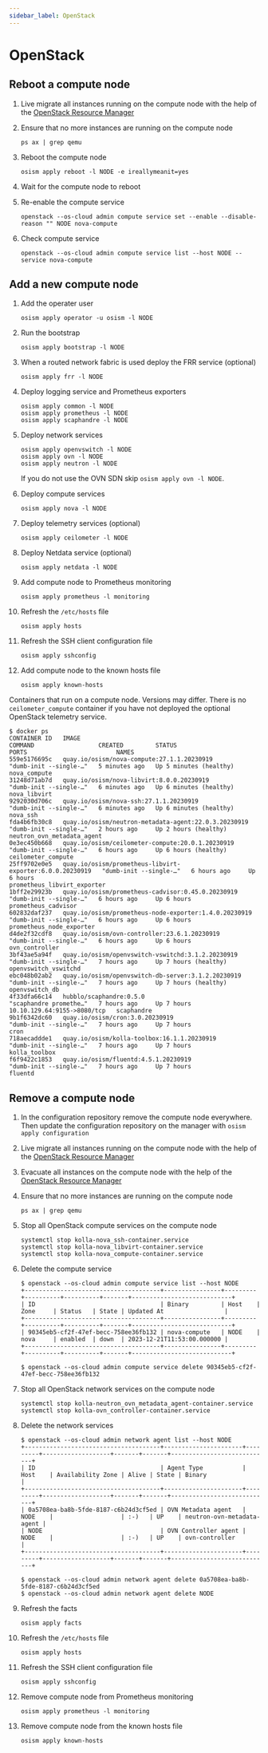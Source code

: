 ```yaml
---
sidebar_label: OpenStack
---
```


# OpenStack

## Reboot a compute node

1. Live migrate all instances running on the compute node
   with the help of the [OpenStack Resource Manager](./tools/resource-manager#live-migration)

2. Ensure that no more instances are running on the compute node

   ```
   ps ax | grep qemu
   ```

3. Reboot the compute node

   ```
   osism apply reboot -l NODE -e ireallymeanit=yes
   ```

4. Wait for the compute node to reboot

5. Re-enable the compute service

   ```
   openstack --os-cloud admin compute service set --enable --disable-reason "" NODE nova-compute
   ```

6. Check compute service

   ```
   openstack --os-cloud admin compute service list --host NODE --service nova-compute
   ```

## Add a new compute node

1. Add the operater user

   ```
   osism apply operator -u osism -l NODE
   ```

2. Run the bootstrap

   ```
   osism apply bootstrap -l NODE
   ```

3. When a routed network fabric is used deploy the FRR service (optional)

   ```
   osism apply frr -l NODE
   ```

4. Deploy logging service and Prometheus exporters

   ```
   osism apply common -l NODE
   osism apply prometheus -l NODE
   osism apply scaphandre -l NODE
   ```

5. Deploy network services

   ```
   osism apply openvswitch -l NODE
   osism apply ovn -l NODE
   osism apply neutron -l NODE
   ```

   If you do not use the OVN SDN skip `osism apply ovn -l NODE`.

6. Deploy compute services

   ```
   osism apply nova -l NODE
   ```

7. Deploy telemetry services (optional)

   ```
   osism apply ceilometer -l NODE
   ```

8. Deploy Netdata service (optional)

   ```
   osism apply netdata -l NODE
   ```

9. Add compute node to Prometheus monitoring

   ```
   osism apply prometheus -l monitoring
   ```

10. Refresh the `/etc/hosts` file

    ```
    osism apply hosts
    ```

11. Refresh the SSH client configuration file

    ```
    osism apply sshconfig
    ```

12. Add compute node to the known hosts file

    ```
    osism apply known-hosts
    ```

Containers that run on a compute node. Versions may differ. There is no `ceilometer_compute` container
if you have not deployed the optional OpenStack telemetry service.

```
$ docker ps
CONTAINER ID   IMAGE                                                      COMMAND                  CREATED         STATUS                   PORTS                         NAMES
559e5176695c   quay.io/osism/nova-compute:27.1.1.20230919                 "dumb-init --single-…"   5 minutes ago   Up 5 minutes (healthy)                                 nova_compute
31248d71ab7d   quay.io/osism/nova-libvirt:8.0.0.20230919                  "dumb-init --single-…"   6 minutes ago   Up 6 minutes (healthy)                                 nova_libvirt
9292030d706c   quay.io/osism/nova-ssh:27.1.1.20230919                     "dumb-init --single-…"   6 minutes ago   Up 6 minutes (healthy)                                 nova_ssh
fda4b6fb30c8   quay.io/osism/neutron-metadata-agent:22.0.3.20230919       "dumb-init --single-…"   2 hours ago     Up 2 hours (healthy)                                   neutron_ovn_metadata_agent
0e3ec450b668   quay.io/osism/ceilometer-compute:20.0.1.20230919           "dumb-init --single-…"   6 hours ago     Up 6 hours (healthy)                                   ceilometer_compute
25ff9702e0e5   quay.io/osism/prometheus-libvirt-exporter:6.0.0.20230919   "dumb-init --single-…"   6 hours ago     Up 6 hours                                             prometheus_libvirt_exporter
1bff2e29923b   quay.io/osism/prometheus-cadvisor:0.45.0.20230919          "dumb-init --single-…"   6 hours ago     Up 6 hours                                             prometheus_cadvisor
602832daf237   quay.io/osism/prometheus-node-exporter:1.4.0.20230919      "dumb-init --single-…"   6 hours ago     Up 6 hours                                             prometheus_node_exporter
d4de2f32cdf8   quay.io/osism/ovn-controller:23.6.1.20230919               "dumb-init --single-…"   6 hours ago     Up 6 hours                                             ovn_controller
3bf43ae5a94f   quay.io/osism/openvswitch-vswitchd:3.1.2.20230919          "dumb-init --single-…"   7 hours ago     Up 7 hours (healthy)                                   openvswitch_vswitchd
ebc048b02ab2   quay.io/osism/openvswitch-db-server:3.1.2.20230919         "dumb-init --single-…"   7 hours ago     Up 7 hours (healthy)                                   openvswitch_db
4f33dfa66c14   hubblo/scaphandre:0.5.0                                    "scaphandre promethe…"   7 hours ago     Up 7 hours               10.10.129.64:9155->8080/tcp   scaphandre
9b1f6342dc60   quay.io/osism/cron:3.0.20230919                            "dumb-init --single-…"   7 hours ago     Up 7 hours                                             cron
718aecaddde1   quay.io/osism/kolla-toolbox:16.1.1.20230919                "dumb-init --single-…"   7 hours ago     Up 7 hours                                             kolla_toolbox
f6f9422c1853   quay.io/osism/fluentd:4.5.1.20230919                       "dumb-init --single-…"   7 hours ago     Up 7 hours                                             fluentd
```

## Remove a compute node

1. In the configuration repository remove the compute node everywhere. Then update the configuration
   repository on the manager with `osism apply configuration`

2. Live migrate all instances running on the compute node
   with the help of the [OpenStack Resource Manager](./tools/resource-manager#live-migration)

3. Evacuate all instances on the compute node
   with the help of the [OpenStack Resource Manager](./tools/resource-manager#evacutation)

4. Ensure that no more instances are running on the compute node

   ```
   ps ax | grep qemu
   ```

5. Stop all OpenStack compute services on the compute node

   ```
   systemctl stop kolla-nova_ssh-container.service
   systemctl stop kolla-nova_libvirt-container.service
   systemctl stop kolla-nova_compute-container.service
   ```

6. Delete the compute service

   ```
   $ openstack --os-cloud admin compute service list --host NODE
   +--------------------------------------+----------------+---------+----------+----------+-------+----------------------------+
   | ID                                   | Binary         | Host    | Zone     | Status   | State | Updated At                 |
   +--------------------------------------+----------------+---------+----------+----------+-------+----------------------------+
   | 90345eb5-cf2f-47ef-becc-758ee36fb132 | nova-compute   | NODE    | nova     | enabled  | down  | 2023-12-21T11:53:00.000000 |
   +--------------------------------------+----------------+---------+----------+----------+-------+----------------------------+
   ```

   ```
   $ openstack --os-cloud admin compute service delete 90345eb5-cf2f-47ef-becc-758ee36fb132
   ```

7. Stop all OpenStack network services on the compute node

   ```
   systemctl stop kolla-neutron_ovn_metadata_agent-container.service
   systemctl stop kolla-ovn_controller-container.service
   ```

8. Delete the network services

   ```
   $ openstack --os-cloud admin network agent list --host NODE
   +--------------------------------------+----------------------+---------+-------------------+-------+-------+----------------------------+
   | ID                                   | Agent Type           | Host    | Availability Zone | Alive | State | Binary                     |
   +--------------------------------------+----------------------+---------+-------------------+-------+-------+----------------------------+
   | 0a5708ea-ba8b-5fde-8187-c6b24d3cf5ed | OVN Metadata agent   | NODE    |                   | :-)   | UP    | neutron-ovn-metadata-agent |
   | NODE                                 | OVN Controller agent | NODE    |                   | :-)   | UP    | ovn-controller             |
   +--------------------------------------+----------------------+---------+-------------------+-------+-------+----------------------------+

   $ openstack --os-cloud admin network agent delete 0a5708ea-ba8b-5fde-8187-c6b24d3cf5ed
   $ openstack --os-cloud admin network agent delete NODE
   ```

9. Refresh the facts

   ```
   osism apply facts
   ```

10. Refresh the `/etc/hosts` file

    ```
    osism apply hosts
    ```

11. Refresh the SSH client configuration file

    ```
    osism apply sshconfig
    ```

12. Remove compute node from Prometheus monitoring

    ```
    osism apply prometheus -l monitoring
    ```

13. Remove compute node from the known hosts file

    ```
    osism apply known-hosts
    ```
